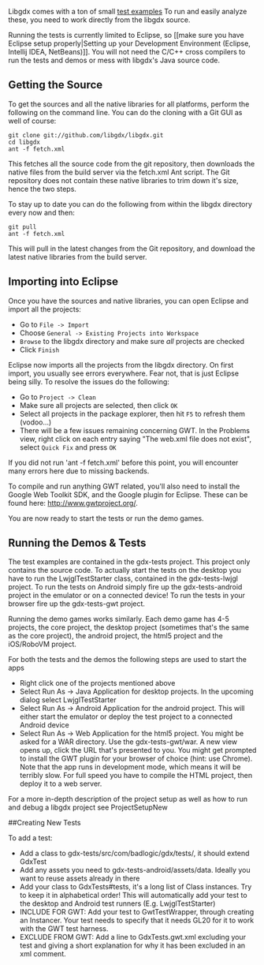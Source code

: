 Libgdx comes with a ton of small [test examples](https://github.com/libgdx/libgdx/tree/master/tests/gdx-tests/src/com/badlogic/gdx/tests) To run and easily analyze these, you need to work directly from the libgdx source.

Running the tests is currently limited to Eclipse, so [[make sure you have Eclipse setup properly|Setting up your Development Environment (Eclipse, Intellij IDEA, NetBeans)]]. You will not need the C/C++ cross compilers to run the tests and demos or mess with libgdx's Java source code.

## Getting the Source ##
To get the sources and all the native libraries for all platforms, perform the following on the command line. You can do the cloning with a Git GUI as well of course:

```
git clone git://github.com/libgdx/libgdx.git
cd libgdx
ant -f fetch.xml
```

This fetches all the source code from the git repository, then downloads the native files from the build server via the fetch.xml Ant script. The Git repository does not contain these native libraries to trim down it's size, hence the two steps.

To stay up to date you can do the following from within the libgdx directory every now and then:

```
git pull
ant -f fetch.xml
```

This will pull in the latest changes from the Git repository, and download the latest native libraries from the build server.

## Importing into Eclipse ##
Once you have the sources and native libraries, you can open Eclipse and import all the projects:

  * Go to `File -> Import`
  * Choose `General -> Existing Projects into Workspace`
  * `Browse` to the libgdx directory and make sure *all* projects are checked
  * Click `Finish`

Eclipse now imports all the projects from the libgdx directory. On first import, you usually see errors everywhere. Fear not, that is just Eclipse being silly. To resolve the issues do the following:

  * Go to `Project -> Clean`
  * Make sure all projects are selected, then click `OK`
  * Select all projects in the package explorer, then hit `F5` to refresh them (vodoo...)
  * There will be a few issues remaining concerning GWT. In the Problems view, right click on each entry saying "The web.xml file does not exist", select `Quick Fix` and press `OK`

If you did not run 'ant -f fetch.xml' before this point, you will encounter many errors here due to missing backends.

To compile and run anything GWT related, you'll also need to install the Google Web Toolkit SDK, and the Google plugin for Eclipse. These can be found here: http://www.gwtproject.org/.

You are now ready to start the tests or run the demo games.

## Running the Demos & Tests ##
The test examples are contained in the gdx-tests project. This project only contains the source code. To actually start the tests on the desktop you have to run the LwjglTestStarter class, contained in the gdx-tests-lwjgl project. To run the tests on Android simply fire up the gdx-tests-android project in the emulator or on a connected device! To run the tests in your browser fire up the gdx-tests-gwt project.

Running the demo games works similarly. Each demo game has 4-5 projects, the core project, the desktop project (sometimes that's the same as the core project), the android project, the html5 project and the iOS/RoboVM project.

For both the tests and the demos the following steps are used to start the apps

  * Right click one of the projects mentioned above
  * Select Run As -> Java Application for desktop projects. In the upcoming dialog select LwjglTestStarter
  * Select Run As -> Android Application for the android project. This will either start the emulator or deploy the test project to a connected Android device
  * Select Run As -> Web Application for the html5 project. You might be asked for a WAR directory.  Use the gdx-tests-gwt/war. A new view opens up, click the URL that's presented to you. You might get prompted to install the GWT plugin for your browser of choice (hint: use Chrome). Note that the app runs in development mode, which means it will be terribly slow. For full speed you have to compile the HTML project, then deploy it to a web server.

For a more in-depth description of the project setup as well as how to run and debug a libgdx project see ProjectSetupNew

##Creating New Tests

To add a test:

* Add a class to gdx-tests/src/com/badlogic/gdx/tests/, it should extend GdxTest
* Add any assets you need to gdx-tests-android/assets/data. Ideally you want to reuse assets already in there
* Add your class to GdxTests#tests, it's a long list of Class instances. Try to keep it in alphabetical order! This will automatically add your test to the desktop and Android test runners (E.g. LwjglTestStarter)
* INCLUDE FOR GWT: Add your test to GwtTestWrapper, through creating an Instancer. Your test needs to specify that it needs GL20 for it to work with the GWT test harness.
* EXCLUDE FROM GWT: Add a line to GdxTests.gwt.xml excluding your test and giving a short explanation for why it has been excluded in an xml comment.
